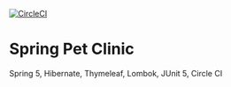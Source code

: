 [![CircleCI](https://circleci.com/gh/Eligiusz7/Spring-Pet-Clinic.svg?style=svg)](https://circleci.com/gh/Eligiusz7/Spring-Pet-Clinic)

# Spring Pet Clinic

Spring 5, Hibernate, Thymeleaf, Lombok, JUnit 5, Circle CI
